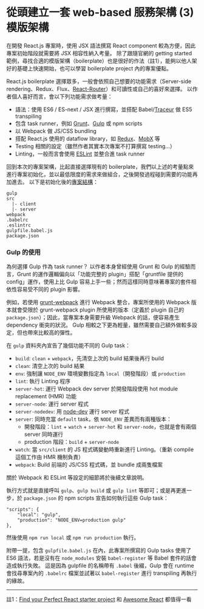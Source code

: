 從頭建立一套 web-based 服務架構 (3) 模版架構
=======================================

在開發 React.js 專案時，使用 JSX 語法撰寫 React component 較為方便，因此專案初始階段就需要將 JSX 相容性納入考量。
除了跟隨官網的 getting started 範例，尋找合適的模版架構（boilerplate）也是很好的作法（註1），能夠以他人架好的基礎上快速開始，也可以學習 boilerplate project 內的專案優點。

React.js boilerplate 選擇眾多，一般會依照自己想要的功能需求（Server-side rendering、Redux、Flux、[React-Router](https://github.com/ReactTraining/react-router)）和可讀性或自己的喜好來選擇。
以作者個人喜好而言，會以下列功能需求做考量：

* 語法：使用 ES6 / ES-next / JSX 進行撰寫，並搭配 Babel/[Traceur](https://github.com/google/traceur-compiler) 做 ES5 transpiling
* 包含 task runner，例如 [Grunt](http://gruntjs.com)、[Gulp](http://gulpjs.com) 或 npm scripts
* 以 Webpack 做 JS/CSS bundling
* 搭配 React.js 使用的 dataflow library，如 [Redux](https://github.com/reactjs/redux/)、[MobX](https://github.com/mobxjs/mobx) 等
* Testing 相關的設定（雖然作者其實本次專案不打算撰寫 testing...）
* Linting，一般而言會使用 [ESLint](https://github.com/eslint/eslint) 並整合進 task runner

回到本次的專案架構，比起直接選擇現有的 boilerplate，我們以上述的考量點來進行專案初始化，並以最低限度的需求來做組合，之後開發過程碰到需要的功能再加進去。
以下是初始化後的[專案結構](https://github.com/teaualune/online-course/tree/2e3685fc2f19b68a30bcf4aaba6be6c9f09e6b1a/frontend)：

```
gulp
src
  |- client
  |- server
webpack
.babelrc
.eslintrc
gulpfile.babel.js
package.json
```

### Gulp 的使用

為何選擇 Gulp 作為 task runner？
以作者本身曾經使用 Grunt 和 Gulp 的經驗而言，Grunt 的運作邏輯偏向以「功能完整的 plugin」搭配「gruntfile 提供的 config」運作，使用上比 Gulp 容易上手一些；然而這樣同時意味著專案的套件相依性容易受不同的 plugin 影響。

例如，若使用 [grunt-webpack](https://github.com/webpack/grunt-webpack) 進行 Webpack 整合，專案所使用的 
Webpack 版本就會受限於 grunt-webpack plugin 所使用的版本（定義於 plugin 自己的 `package.json`）；因此，當專案本身需要升級 Webpack 的話，便容易產生 dependency 衝突的狀況。
Gulp 相較之下更為輕量，雖然需要自己額外做較多設定，但也帶來比較高的彈性。

在 `gulp` 資料夾內宣告了幾個功能不同的 Gulp task：

* `build`: `clean` + `webpack`，先清空上次的 build 結果後再行 build
* `clean`: 清空上次的 build 結果
* `env`: 強制讓 `NODE_ENV` 環境變數指定為 `local`（開發階段）或 `production`
* `lint`: 執行 Linting 程序
* `server-hot`: 運行 Webpack dev server 於開發階段使用 hot module replacement (HMR) 功能
* `server-node`: 運行 server 程式
* `server-nodedev`: 用 [node-dev](https://github.com/fgnass/node-dev) 運行 server 程式
* `server`: 同時充當 `default` task，依 `NODE_ENV` 差異而有兩種版本：
    * 開發階段：`lint` + `watch` + `server-hot` 和 `server-node`，也就是會有兩個 server 同時運行
    * production 階段：`build` + `server-node`
* `watch`: 當 `src/client` 的 JS 程式碼變動時重新進行 Linting。（重新 compile 這個工作由 HMR 機制負責）
* `webpack`: Build 前端的 JS/CSS 程式碼，並 bundle 成兩隻檔案

關於 Webpack 和 ESLint 等設定的細節將於後續文章說明。

執行方式就是直接呼叫 `gulp`、`gulp build` 或 `gulp lint` 等即可；或是再更進一步，於 `package.json` 的 npm scripts 宣告如何執行這些 Gulp task：

```
"scripts": {
    "local": "gulp",
    "production": "NODE_ENV=production gulp"
},
```

然後使用 `npm run local` 或 `npm run production` 執行。

附帶一提，包含 `gulpfile.babel.js` 在內，此專案所撰寫的 Gulp tasks 使用了 ES6 語法，若是沒有在 `node_modules` 安裝 `babel-register` 等 Babel 套件的話會造成執行失敗。
這是因為 gulpfile 的名稱帶有 `.babel` 後綴，Gulp 會在 runtime 會找尋專案內的 `.babelrc` 檔案並試著以 `babel-register` 進行 transpiling 再執行的緣故。


* * *


註1：[Find your Perfect React starter project](http://andrewhfarmer.com/starter-project/) 和 [Awesome React](https://github.com/enaqx/awesome-react) 都值得一看

